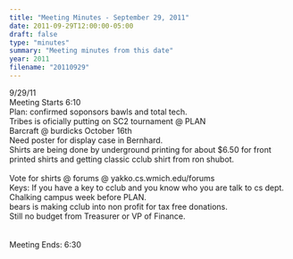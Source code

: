```yaml
---
title: "Meeting Minutes - September 29, 2011"
date: 2011-09-29T12:00:00-05:00
draft: false
type: "minutes"
summary: "Meeting minutes from this date"
year: 2011
filename: "20110929"
---
```


9/29/11<br />
Meeting Starts 6:10<br />
Plan: confirmed soponsors bawls and total tech.<br />
Tribes is oficially putting on SC2 tournament @ PLAN<br />
Barcraft @ burdicks October 16th<br />
Need poster for display case in Bernhard.<br />
Shirts are being done by underground printing for about $6.50 for front printed shirts and getting classic cclub shirt from ron shubot.<br />
<br />
Vote for shirts @ forums @ yakko.cs.wmich.edu/forums<br />
Keys: If you have a key to cclub and you know who you are talk to cs dept.<br />
Chalking campus week before PLAN.<br />
bears is making cclub into non profit for tax free donations.<br />
Still no budget from Treasurer or VP of Finance.<br />
<br />
<br />
Meeting Ends: 6:30
